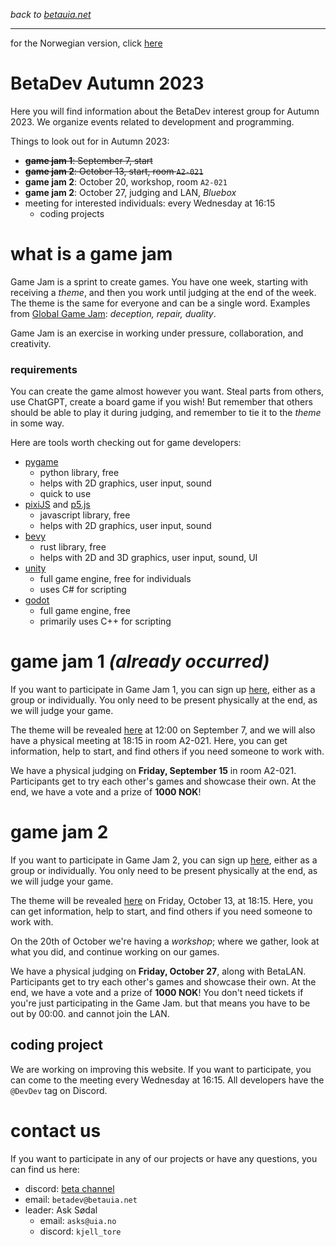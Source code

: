 *back to [betauia.net](../index.html)*

---

for the Norwegian version, click [here](betadev-2023h.html)

# BetaDev Autumn 2023
Here you will find information about the BetaDev interest group for Autumn 2023. We organize events related to development and programming.

Things to look out for in Autumn 2023:
- ~~**game jam 1**: September 7, start~~
- ~~**game jam 2**: October 13, start, room `A2-021`~~
- **game jam 2**: October 20, workshop, room `A2-021`
- **game jam 2**: October 27, judging and LAN, *Bluebox*
- meeting for interested individuals: every Wednesday at 16:15
    - coding projects

# what is a game jam
Game Jam is a sprint to create games. You have one week, starting with receiving a *theme*, and then you work until judging at the end of the week. The theme is the same for everyone and can be a single word. Examples from [Global Game Jam](https://globalgamejam.org/history): *deception, repair, duality*.

Game Jam is an exercise in working under pressure, collaboration, and creativity.

### requirements
You can create the game almost however you want. Steal parts from others, use ChatGPT, create a board game if you wish! But remember that others should be able to play it during judging, and remember to tie it to the *theme* in some way.

Here are tools worth checking out for game developers:
- [pygame](https://www.pygame.org/)
    - python library, free
    - helps with 2D graphics, user input, sound
    - quick to use
- [pixiJS](https://pixijs.com/) and [p5.js](https://p5js.org/)
    - javascript library, free
    - helps with 2D graphics, user input, sound
- [bevy](https://bevyengine.org/)
    - rust library, free
    - helps with 2D and 3D graphics, user input, sound, UI
- [unity](https://unity.com/)
    - full game engine, free for individuals
    - uses C# for scripting
- [godot](https://godotengine.org/)
    - full game engine, free
    - primarily uses C++ for scripting

# game jam 1 *(already occurred)*

If you want to participate in Game Jam 1, you can sign up [here](https://forms.office.com/e/Eze1w2mi2P), either as a group or individually. You only need to be present physically at the end, as we will judge your game.

The theme will be revealed [here](tema.html) at 12:00 on September 7, and we will also have a physical meeting at 18:15 in room A2-021. Here, you can get information, help to start, and find others if you need someone to work with.

We have a physical judging on **Friday, September 15** in room A2-021. Participants get to try each other's games and showcase their own. At the end, we have a vote and a prize of **1000 NOK**!

# game jam 2
If you want to participate in Game Jam 2, you can sign up [here](https://forms.office.com/e/8J70KKnmjL), either as a group or individually. You only need to be present physically at the end, as we will judge your game.

The theme will be revealed [here](tema2.html) on Friday, October 13, at 18:15. Here, you can get information, help to start, and find others if you need someone to work with.

On the 20th of October we're having a *workshop*; where we gather, look at what you did, and continue working on our games.

We have a physical judging on **Friday, October 27**, along with BetaLAN. Participants get to try each other's games and showcase their own. At the end, we have a vote and a prize of **1000 NOK**! You don't need tickets if you're just participating in the Game Jam. but that means you have to be out by 00:00. and cannot join the LAN.

## coding project
We are working on improving this website. If you want to participate, you can come to the meeting every Wednesday at 16:15. All developers have the `@DevDev` tag on Discord.

# contact us
If you want to participate in any of our projects or have any questions, you can find us here:
- discord: [beta channel](https://discord.gg/v8b6ZrQ")
- email: `betadev@betauia.net`
- leader: Ask Sødal
    - email: `asks@uia.no`
    - discord: `kjell_tore`

